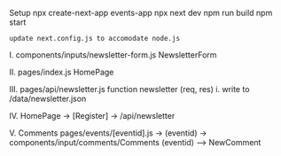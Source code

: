 Setup
    npx create-next-app events-app
    npx next dev
        npm run build
        npm start

    update next.config.js to accomodate node.js
    
I.      components/inputs/newsletter-form.js            NewsletterForm

II.     pages/index.js                                  HomePage

III.    pages/api/newsletter.js                         function newsletter (req, res) 
        i.      write to /data/newsletter.json

IV.     HomePage 
            <NewsletterForm /> -> [Register] -> /api/newsletter 

V.      Comments
        pages/events/[eventid].js  -> (eventid) ->  components/input/comments/Comments (eventid) -->  NewComment   